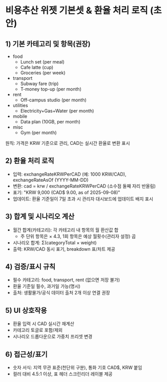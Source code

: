# 비용추산 위젯 기본셋 & 환율 처리 로직 (초안)

## 1) 기본 카테고리 및 항목(권장)
- food
  - Lunch set (per meal)
  - Cafe latte (cup)
  - Groceries (per week)
- transport
  - Subway fare (trip)
  - T-money top-up (per month)
- rent
  - Off-campus studio (per month)
- utilities
  - Electricity+Gas+Water (per month)
- mobile
  - Data plan (10GB, per month)
- misc
  - Gym (per month)

원칙: 가격은 KRW 기준으로 관리, CAD는 실시간 환율로 변환 표시

## 2) 환율 처리 로직
- 입력: exchangeRateKRWPerCAD (예: 1000 KRW/CAD), exchangeRateAsOf (YYYY-MM-DD)
- 변환: cad = krw / exchangeRateKRWPerCAD (소수점 둘째 자리 반올림)
- 표기: "KRW 9,000 (CAD$ 9.00, as of 2025-09-08)"
- 업데이트: 환율 기준일이 7일 초과 시 관리자 대시보드에 업데이트 배지 표시

## 3) 합계 및 시나리오 계산
- 월간 합계(카테고리): 각 카테고리 내 항목의 월 환산값 합
  - 주 단위 항목은 × 4.3, 1회 항목은 예상 월횟수(관리자 설정) 곱
- 시나리오 합계: Σ(categoryTotal × weight)
- 출력: KRW/CAD 동시 표기, breakdown 표/차트 제공

## 4) 검증/표시 규칙
- 필수 카테고리: food, transport, rent (없으면 저장 불가)
- 환율 기준일 필수, 과거일 가능(명시)
- 출처: 생활물가/공식 데이터 출처 2개 이상 연결 권장

## 5) UI 상호작용
- 환율 입력 시 CAD 실시간 재계산
- 카테고리 토글로 포함/제외
- 시나리오 드롭다운으로 가중치 프리셋 변경

## 6) 접근성/표기
- 숫자 서식: 지역 무관 표준(천단위 구분), 통화 기호 CAD$, KRW 붙임
- 컬러 대비 4.5:1 이상, 표 헤더 스크린리더 레이블 제공

